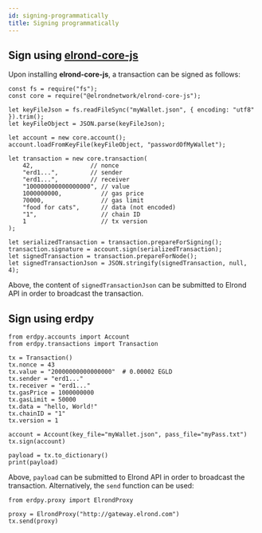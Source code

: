 ```yaml
---
id: signing-programmatically
title: Signing programmatically
---
```


## **Sign using [elrond-core-js](https://www.npmjs.com/package/@elrondnetwork/elrond-core-js)**

Upon installing **elrond-core-js**, a transaction can be signed as follows:

```
const fs = require("fs");
const core = require("@elrondnetwork/elrond-core-js");

let keyFileJson = fs.readFileSync("myWallet.json", { encoding: "utf8" }).trim();
let keyFileObject = JSON.parse(keyFileJson);

let account = new core.account();
account.loadFromKeyFile(keyFileObject, "passwordOfMyWallet");

let transaction = new core.transaction(
    42,                // nonce
    "erd1...",         // sender
    "erd1...",         // receiver
    "100000000000000000", // value
    1000000000,           // gas price
    70000,                // gas limit
    "food for cats",      // data (not encoded)
    "1",                  // chain ID
    1                     // tx version
);

let serializedTransaction = transaction.prepareForSigning();
transaction.signature = account.sign(serializedTransaction);
let signedTransaction = transaction.prepareForNode();
let signedTransactionJson = JSON.stringify(signedTransaction, null, 4);
```

Above, the content of `signedTransactionJson` can be submitted to Elrond API in order to broadcast the transaction.

## **Sign using erdpy**

```
from erdpy.accounts import Account
from erdpy.transactions import Transaction

tx = Transaction()
tx.nonce = 43
tx.value = "20000000000000000"  # 0.00002 EGLD
tx.sender = "erd1..."
tx.receiver = "erd1..."
tx.gasPrice = 1000000000
tx.gasLimit = 50000
tx.data = "hello, World!"
tx.chainID = "1"
tx.version = 1

account = Account(key_file="myWallet.json", pass_file="myPass.txt")
tx.sign(account)

payload = tx.to_dictionary()
print(payload)
```

Above, `payload` can be submitted to Elrond API in order to broadcast the transaction. Alternatively, the `send` function can be used:

```
from erdpy.proxy import ElrondProxy

proxy = ElrondProxy("http://gateway.elrond.com")
tx.send(proxy)
```
